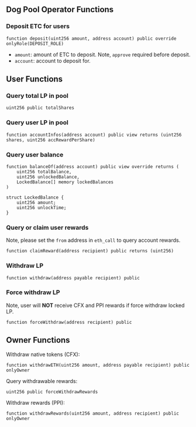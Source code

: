 ## Dog Pool Operator Functions

### Deposit ETC for users

```solidity
function deposit(uint256 amount, address account) public override onlyRole(DEPOSIT_ROLE)
```

- `amount`: amount of ETC to deposit. Note, `approve` required before deposit.
- `account`: account to deposit for.

## User Functions

### Query total LP in pool

```solidity
uint256 public totalShares
```

### Query user LP in pool

```solidity
function accountInfos(address account) public view returns (uint256 shares, uint256 accRewardPerShare)
```

### Query user balance

```solidity
function balanceOf(address account) public view override returns (
	uint256 totalBalance,
	uint256 unlockedBalance,
	LockedBalance[] memory lockedBalances
)

struct LockedBalance {
	uint256 amount;
	uint256 unlockTime;
}
```

### Query or claim user rewards

Note, please set the `from` address in `eth_call` to query account rewards.

```solidity
function claimReward(address recipient) public returns (uint256)
```

### Withdraw LP

```solidity
function withdraw(address payable recipient) public
```

### Force withdraw LP

Note, user will **NOT** receive CFX and PPI rewards if force withdraw locked LP.

```solidity
function forceWithdraw(address recipient) public
```

## Owner Functions

Withdraw native tokens (CFX):

```solidity
function withdrawETH(uint256 amount, address payable recipient) public onlyOwner
```

Query withdrawable rewards:
```solidity
uint256 public forceWithdrawRewards
```

Withdraw rewards (PPI):

```solidity
function withdrawRewards(uint256 amount, address recipient) public onlyOwner
```

